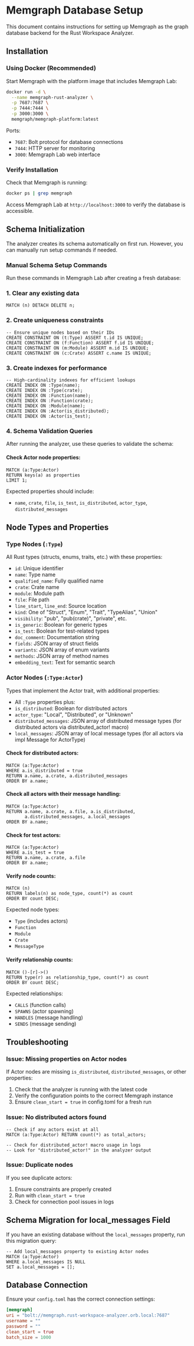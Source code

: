 # Memgraph Database Setup

This document contains instructions for setting up Memgraph as the graph database backend for the Rust Workspace Analyzer.

## Installation

### Using Docker (Recommended)

Start Memgraph with the platform image that includes Memgraph Lab:

```bash
docker run -d \
  --name memgraph-rust-analyzer \
  -p 7687:7687 \
  -p 7444:7444 \
  -p 3000:3000 \
  memgraph/memgraph-platform:latest
```

Ports:
- `7687`: Bolt protocol for database connections
- `7444`: HTTP server for monitoring
- `3000`: Memgraph Lab web interface

### Verify Installation

Check that Memgraph is running:

```bash
docker ps | grep memgraph
```

Access Memgraph Lab at `http://localhost:3000` to verify the database is accessible.

## Schema Initialization

The analyzer creates its schema automatically on first run. However, you can manually run setup commands if needed.

### Manual Schema Setup Commands

Run these commands in Memgraph Lab after creating a fresh database:

### 1. Clear any existing data
```cypher
MATCH (n) DETACH DELETE n;
```

### 2. Create uniqueness constraints
```cypher
-- Ensure unique nodes based on their IDs
CREATE CONSTRAINT ON (t:Type) ASSERT t.id IS UNIQUE;
CREATE CONSTRAINT ON (f:Function) ASSERT f.id IS UNIQUE;
CREATE CONSTRAINT ON (m:Module) ASSERT m.id IS UNIQUE;
CREATE CONSTRAINT ON (c:Crate) ASSERT c.name IS UNIQUE;
```

### 3. Create indexes for performance
```cypher
-- High-cardinality indexes for efficient lookups
CREATE INDEX ON :Type(name);
CREATE INDEX ON :Type(crate);
CREATE INDEX ON :Function(name);
CREATE INDEX ON :Function(crate);
CREATE INDEX ON :Module(name);
CREATE INDEX ON :Actor(is_distributed);
CREATE INDEX ON :Actor(is_test);
```

### 4. Schema Validation Queries

After running the analyzer, use these queries to validate the schema:

#### Check Actor node properties:
```cypher
MATCH (a:Type:Actor) 
RETURN keys(a) as properties
LIMIT 1;
```

Expected properties should include:
- `name`, `crate`, `file`, `is_test`, `is_distributed`, `actor_type`, `distributed_messages`

## Node Types and Properties

### Type Nodes (`:Type`)
All Rust types (structs, enums, traits, etc.) with these properties:
- `id`: Unique identifier
- `name`: Type name  
- `qualified_name`: Fully qualified name
- `crate`: Crate name
- `module`: Module path
- `file`: File path
- `line_start`, `line_end`: Source location
- `kind`: One of "Struct", "Enum", "Trait", "TypeAlias", "Union"
- `visibility`: "pub", "pub(crate)", "private", etc.
- `is_generic`: Boolean for generic types
- `is_test`: Boolean for test-related types
- `doc_comment`: Documentation string
- `fields`: JSON array of struct fields
- `variants`: JSON array of enum variants  
- `methods`: JSON array of method names
- `embedding_text`: Text for semantic search

### Actor Nodes (`:Type:Actor`)
Types that implement the Actor trait, with additional properties:
- All `:Type` properties plus:
- `is_distributed`: Boolean for distributed actors
- `actor_type`: "Local", "Distributed", or "Unknown"
- `distributed_messages`: JSON array of distributed message types (for distributed actors via distributed_actor! macro)
- `local_messages`: JSON array of local message types (for all actors via impl Message<T> for ActorType)

#### Check for distributed actors:
```cypher
MATCH (a:Type:Actor) 
WHERE a.is_distributed = true
RETURN a.name, a.crate, a.distributed_messages
ORDER BY a.name;
```

#### Check all actors with their message handling:
```cypher
MATCH (a:Type:Actor) 
RETURN a.name, a.crate, a.file, a.is_distributed, 
       a.distributed_messages, a.local_messages
ORDER BY a.name;
```

#### Check for test actors:
```cypher
MATCH (a:Type:Actor) 
WHERE a.is_test = true
RETURN a.name, a.crate, a.file
ORDER BY a.name;
```

#### Verify node counts:
```cypher
MATCH (n) 
RETURN labels(n) as node_type, count(*) as count
ORDER BY count DESC;
```

Expected node types:
- `Type` (includes actors)
- `Function` 
- `Module`
- `Crate`
- `MessageType`

#### Verify relationship counts:
```cypher
MATCH ()-[r]->()
RETURN type(r) as relationship_type, count(*) as count
ORDER BY count DESC;
```

Expected relationships:
- `CALLS` (function calls)
- `SPAWNS` (actor spawning)
- `HANDLES` (message handling)
- `SENDS` (message sending)

## Troubleshooting

### Issue: Missing properties on Actor nodes
If Actor nodes are missing `is_distributed`, `distributed_messages`, or other properties:

1. Check that the analyzer is running with the latest code
2. Verify the configuration points to the correct Memgraph instance
3. Ensure `clean_start = true` in config.toml for a fresh run

### Issue: No distributed actors found
```cypher
-- Check if any actors exist at all
MATCH (a:Type:Actor) RETURN count(*) as total_actors;

-- Check for distributed_actor! macro usage in logs
-- Look for "distributed_actor!" in the analyzer output
```

### Issue: Duplicate nodes
If you see duplicate actors:
1. Ensure constraints are properly created
2. Run with `clean_start = true`
3. Check for connection pool issues in logs

## Schema Migration for local_messages Field

If you have an existing database without the `local_messages` property, run this migration query:

```cypher
-- Add local_messages property to existing Actor nodes
MATCH (a:Type:Actor)
WHERE a.local_messages IS NULL
SET a.local_messages = [];
```

## Database Connection

Ensure your `config.toml` has the correct connection settings:
```toml
[memgraph]
uri = "bolt://memgraph.rust-workspace-analyzer.orb.local:7687"
username = ""
password = ""
clean_start = true
batch_size = 1000
```